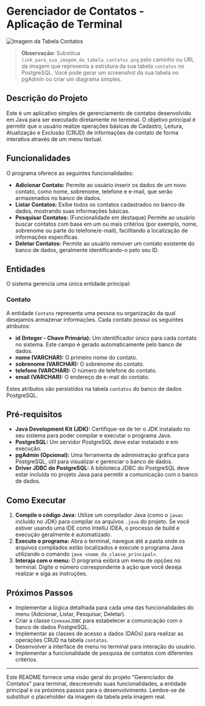 # Gerenciador de Contatos - Aplicação de Terminal

![Imagem da Tabela Contatos](link_para_sua_imagem_da_tabela_contatos.png)

> **Observação:** Substitua `link_para_sua_imagem_da_tabela_contatos.png` pelo caminho ou URL da imagem que representa a estrutura da sua tabela `contatos` no PostgreSQL. Você pode gerar um screenshot da sua tabela no pgAdmin ou criar um diagrama simples.

## Descrição do Projeto

Este é um aplicativo simples de gerenciamento de contatos desenvolvido em Java para ser executado diretamente no terminal. O objetivo principal é permitir que o usuário realize operações básicas de Cadastro, Leitura, Atualização e Exclusão (CRUD) de informações de contato de forma interativa através de um menu textual.

## Funcionalidades

O programa oferece as seguintes funcionalidades:

* **Adicionar Contato:** Permite ao usuário inserir os dados de um novo contato, como nome, sobrenome, telefone e e-mail, que serão armazenados no banco de dados.
* **Listar Contatos:** Exibe todos os contatos cadastrados no banco de dados, mostrando suas informações básicas.
* **Pesquisar Contatos:** (Funcionalidade em destaque) Permite ao usuário buscar contatos com base em um ou mais critérios (por exemplo, nome, sobrenome ou parte do telefone/e-mail), facilitando a localização de informações específicas.
* **Deletar Contatos:** Permite ao usuário remover um contato existente do banco de dados, geralmente identificando-o pelo seu ID.

## Entidades

O sistema gerencia uma única entidade principal:

### Contato

A entidade `Contato` representa uma pessoa ou organização da qual desejamos armazenar informações. Cada contato possui os seguintes atributos:

* **id (Integer - Chave Primária):** Um identificador único para cada contato no sistema. Este campo é gerado automaticamente pelo banco de dados.
* **nome (VARCHAR):** O primeiro nome do contato.
* **sobrenome (VARCHAR):** O sobrenome do contato.
* **telefone (VARCHAR):** O número de telefone do contato.
* **email (VARCHAR):** O endereço de e-mail do contato.

Estes atributos são persistidos na tabela `contatos` do banco de dados PostgreSQL.

## Pré-requisitos

* **Java Development Kit (JDK):** Certifique-se de ter o JDK instalado no seu sistema para poder compilar e executar o programa Java.
* **PostgreSQL:** Um servidor PostgreSQL deve estar instalado e em execução.
* **pgAdmin (Opcional):** Uma ferramenta de administração gráfica para PostgreSQL, útil para visualizar e gerenciar o banco de dados.
* **Driver JDBC do PostgreSQL:** A biblioteca JDBC do PostgreSQL deve estar incluída no projeto Java para permitir a comunicação com o banco de dados.

## Como Executar

1.  **Compile o código Java:** Utilize um compilador Java (como o `javac` incluído no JDK) para compilar os arquivos `.java` do projeto. Se você estiver usando uma IDE como IntelliJ IDEA, o processo de build e execução geralmente é automatizado.
2.  **Execute o programa:** Abra o terminal, navegue até a pasta onde os arquivos compilados estão localizados e execute o programa Java utilizando o comando `java <nome_da_classe_principal>`.
3.  **Interaja com o menu:** O programa exibirá um menu de opções no terminal. Digite o número correspondente à ação que você deseja realizar e siga as instruções.

## Próximos Passos

* Implementar a lógica detalhada para cada uma das funcionalidades do menu (Adicionar, Listar, Pesquisar, Deletar).
* Criar a classe `ConexaoJDBC` para estabelecer a comunicação com o banco de dados PostgreSQL.
* Implementar as classes de acesso a dados (DAOs) para realizar as operações CRUD na tabela `contatos`.
* Desenvolver a interface de menu no terminal para interação do usuário.
* Implementar a funcionalidade de pesquisa de contatos com diferentes critérios.

---

Este README fornece uma visão geral do projeto "Gerenciador de Contatos" para terminal, descrevendo suas funcionalidades, a entidade principal e os próximos passos para o desenvolvimento. Lembre-se de substituir o placeholder da imagem da tabela pela imagem real.
